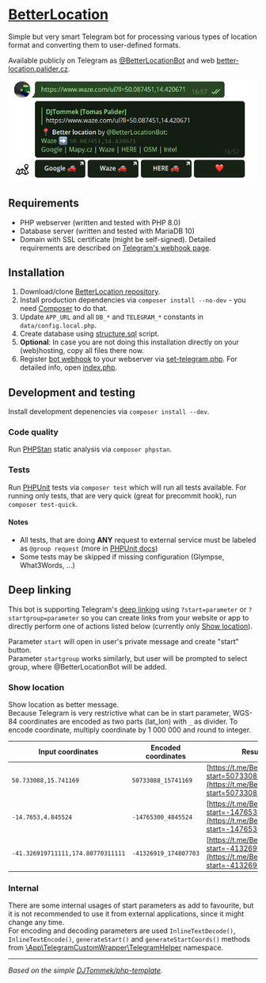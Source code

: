 # [BetterLocation]([https://github.com/DJTommek/better-location])

Simple but very smart Telegram bot for processing various types of location format and converting them to user-defined formats.

Available publicly on
Telegram as [@BetterLocationBot](https://t.me/BetterLocationBot)
and web [better-location.palider.cz](https://better-location.palider.cz/).

![@BetterLocationBot example](www/img/better-location-bot-example.png "@BetterLocationBot example")

## Requirements

- PHP webserver (written and tested with PHP 8.0)
- Database server (written and tested with MariaDB 10)
- Domain with SSL certificate (might be self-signed). Detailed requirements are described on [Telegram's webhook page](https://core.telegram.org/bots/webhooks).

## Installation

1. Download/clone [BetterLocation repository](https://github.com/DJTommek/better-location).
1. Install production dependencies via `composer install --no-dev` - you need [Composer](https://getcomposer.org/) to do that.
1. Update `APP_URL` and all `DB_*` and `TELEGRAM_*` constants in `data/config.local.php`.
1. Create database using [structure.sql](asset/sql/structure.sql) script.
1. **Optional**: In case you are not doing this installation directly on your (web)hosting, copy all files there now.
1. Register [bot webhook](https://core.telegram.org/bots/api#setwebhook) to your webserver via [set-telegram.php](www/admin/set-telegram.php). For detailed info, open [index.php](www/admin/index.php).

## Development and testing

Install development depenencies via `composer install --dev`.

### Code quality

Run [PHPStan](https://phpstan.org/) static analysis via `composer phpstan`.

### Tests

Run [PHPUnit](https://phpunit.de/) tests via `composer test` which will run all tests available. For running only tests, that are very quick (great for precommit hook), run `composer test-quick`.

#### Notes

- All tests, that are doing **ANY** request to external service must be labeled as `@group request` (more in [PHPUnit docs](https://phpunit.readthedocs.io/en/stable/annotations.html#group))
- Some tests may be skipped if missing configuration (Glympse, What3Words, ...)

## Deep linking

This bot is supporting Telegram's [deep linking](https://core.telegram.org/bots#deep-linking) using `?start=parameter` or `?startgroup=parameter` so you can create links from your website or app to directly perform one of actions listed below (currently only [Show location](#show-location)).

Parameter `start` will open in user's private message and create "start" button.<br>
Parameter `startgroup` works similarly, but user will be prompted to select group, where @BetterLocationBot will be added.

### Show location

Show location as better message.<br>
Because Telegram is very restrictive what can be in start parameter, WGS-84 coordinates are encoded as two parts (lat_lon) with `_` as divider. To encode coordinate, multiply coordinate by 1 000 000 and round to integer.

| Input coordinates                  | Encoded coordinates   | Result link                                                                                                          |
|------------------------------------|-----------------------|----------------------------------------------------------------------------------------------------------------------|
| `50.733088,15.741169`              | `50733088_15741169`   | [https://t.me/BetterLocationBot?start=50733088_15741169](https://t.me/BetterLocationBot?start=50733088_15741169)     |
| `-14.7653,4.845524`                | `-14765300_4845524`   | [https://t.me/BetterLocationBot?start=-14765300_4845524](https://t.me/BetterLocationBot?start=-14765300_4845524)     |
| `-41.326919711111,174.80770311111` | `-41326919_174807703` | [https://t.me/BetterLocationBot?start=-41326919_174807703](https://t.me/BetterLocationBot?start=-41326919_174807703) |

### Internal

There are some internal usages of start parameters as add to favourite, but it is not recommended to use it from external applications, since it might change any time.<br>
For encoding and decoding parameters are used `InlineTextDecode()`, `InlineTextEncode()`, `generateStart()` and `generateStartCoords()` methods from [\App\TelegramCustomWrapper\TelegramHelper](src/libs/TelegramCustomWrapper/TelegramHelper.php) namespace.

---
*Based on the simple [DJTommek/php-template](https://github.com/DJTommek/php-template).*
